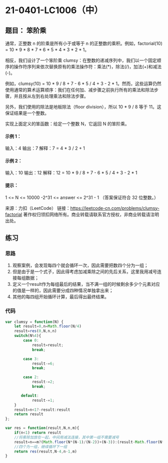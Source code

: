 # 21-0401-LC1006（中）

## 题目： 笨阶乘

通常，正整数 n 的阶乘是所有小于或等于 n 的正整数的乘积。例如，factorial(10) = 10 * 9 * 8 * 7 * 6 * 5 * 4 * 3 * 2 * 1。

相反，我们设计了一个笨阶乘 clumsy：在整数的递减序列中，我们以一个固定顺序的操作符序列来依次替换原有的乘法操作符：乘法(*)，除法(/)，加法(+)和减法(-)。

例如，clumsy(10) = 10 * 9 / 8 + 7 - 6 * 5 / 4 + 3 - 2 * 1。然而，这些运算仍然使用通常的算术运算顺序：我们在任何加、减步骤之前执行所有的乘法和除法步骤，并且按从左到右处理乘法和除法步骤。

另外，我们使用的除法是地板除法（floor division），所以 10 * 9 / 8 等于 11。这保证结果是一个整数。

实现上面定义的笨函数：给定一个整数 N，它返回 N 的笨阶乘。

 

#### 示例 1：

输入：4
输出：7
解释：7 = 4 * 3 / 2 + 1

#### 示例 2：

输入：10
输出：12
解释：12 = 10 * 9 / 8 + 7 - 6 * 5 / 4 + 3 - 2 * 1

#### 提示：

1 <= N <= 10000
-2^31 <= answer <= 2^31 - 1  （答案保证符合 32 位整数。）

来源：力扣（LeetCode）
链接：https://leetcode-cn.com/problems/clumsy-factorial
著作权归领扣网络所有。商业转载请联系官方授权，非商业转载请注明出处。



## 练习

### 思路

1. 观察案例，会发现每四个就会循环一次，因此需要把数四个分为一组；
2. 但是由于是一个式子，因此得考虑加减乘除之间的先后关系，这里我用减号连接每组数据；
3. 定义一个result作为每组最后的结果，当不满一组的时候剩余多少个元素对应的值是一样的，因此需要分成四种情况单独拿出来；
5. 其他的每四组开始循环计算，最后得出最终结果。

### 代码

```js
var clumsy = function(N) {
    let result=0,n=Math.floor(N/4)
    result=res(0,N,n,n)
    switch(N%4){
        case 0:
            result=result;
            break;

        case 3:
            result-=6;
            break;

        case 2:
            result-=2;
            break;

       default:
            result-=1;
    }
    result=n<1?-result:result
    return result
};

var res = function(result,N,n,m){
    if(n<1) return result
    //将乘除加放在一起，中间用减法连接，其中第一组不需要减号
    result=n==m?(Math.floor(N*(N-1)/(N-2))+(N-3)):(result-Math.floor(N*(N-1)/(N-2))+(N-3))
    //四个为一组，继续循环下一组
    return res(result,N-4,n-1,m)
}
```

